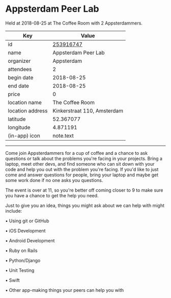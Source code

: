 # Appsterdam Peer Lab
Held at 2018-08-25 at The Coffee Room with 2 Appsterdammers.
        
|Key|Value
|---|---|
|id|[253916747](https://www.meetup.com/appsterdam/events/253916747/)|
|name|Appsterdam Peer Lab|
|organizer|Appsterdam|
|attendees|2|
|begin date|2018-08-25|
|end date|2018-08-25|
|price|0|
|location name|The Coffee Room|
|location address|Kinkerstraat 110, Amsterdam|
|latitude|52.367077|
|longitude|4.871191|
|(in-app) icon|note.text|

---

Come join Appsterdammers for a cup of coffee and a chance to ask questions or talk about the problems you're facing in your projects. Bring a laptop, meet other devs, and find someone who can sit down with your code and help you out with the problem you're facing. If you'd like to just come and answer questions for people, bring your laptop and maybe get some work done if no one asks you questions.

The event is over at 11, so you're better off coming closer to 9 to make sure you have a chance to get the help you need.

Just to give you an idea, things you might ask about we can help with might include:

• Using git or GitHub

• iOS Development

• Android Development

• Ruby on Rails

• Python/Django

• Unit Testing

• Swift

• Other app-making things your peers can help you with


